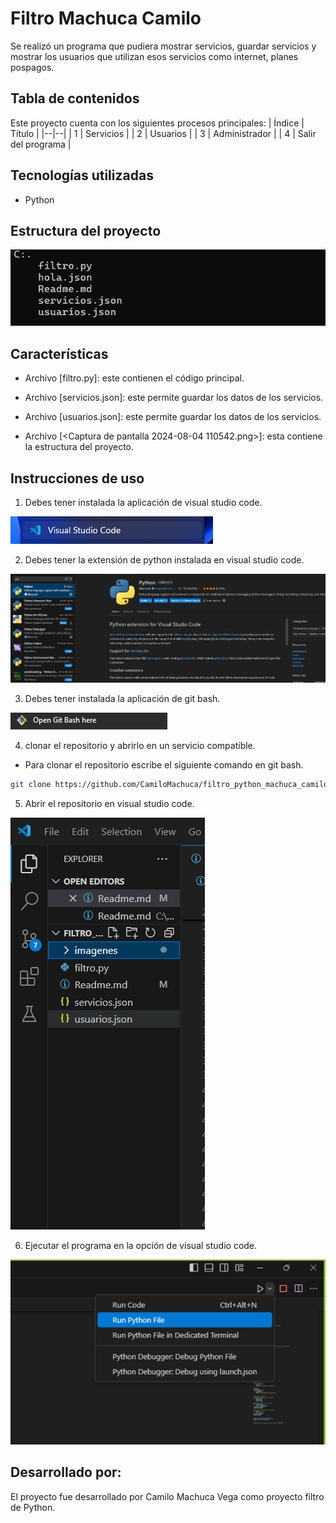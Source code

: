 # Filtro Machuca Camilo
Se realizó un programa que pudiera mostrar servicios, guardar servicios y mostrar los usuarios que utilizan esos servicios como internet, planes pospagos. 
## Tabla de contenidos
Este proyecto cuenta con los siguientes procesos principales:
| Índice | Título |
|--|--|
| 1 | Servicios |
| 2 | Usuarios |
| 3 | Administrador |
| 4 | Salir del programa |
## Tecnologías utilizadas
- Python 
## Estructura del proyecto
![alt text](<imagenes/Captura de pantalla 2024-08-04 110542.png>)
## Características
- Archivo [filtro.py]: este contienen el código principal.

- Archivo [servicios.json]: este permite guardar los datos de los servicios. 
- Archivo [usuarios.json]: este permite guardar los datos de los servicios. 

- Archivo [<Captura de pantalla 2024-08-04 110542.png>]: esta contiene la estructura del proyecto. 
## Instrucciones de uso

1. Debes tener instalada la aplicación de visual studio code. 

![alt text](<imagenes/Captura de pantalla 2024-08-05 115720.png>)

2. Debes tener la extensión de python instalada en visual studio code.

![alt text](<imagenes/Captura de pantalla 2024-08-05 115358.png>)

3. Debes tener instalada la aplicación de git bash.

![alt text](<imagenes/Captura de pantalla 2024-08-05 120027.png>)

4. clonar el repositorio y abrirlo en un servicio compatible. 
- Para clonar el repositorio escribe el siguiente comando en git bash.
```bash
git clone https://github.com/CamiloMachuca/filtro_python_machuca_camilo
``` 

5. Abrir el repositorio en visual studio code.

![alt text](<imagenes/Captura de pantalla 2024-08-05 154315.png>)

6. Ejecutar el programa en la opción de visual studio code. 

![alt text](<imagenes/Captura de pantalla 2024-08-05 120554.png>)
 

## Desarrollado por:
El proyecto fue desarrollado por Camilo Machuca Vega como proyecto filtro de Python.